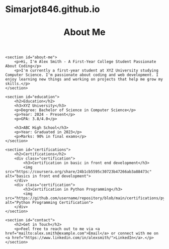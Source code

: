 # Simarjot846.github.io
<!DOCTYPE html>
<html lang="en">
<head>
    <meta charset="UTF-8">
    <meta name="viewport" content="width=device-width, initial-scale=1.0">
    <title>My Personal Website</title>
    <link rel="stylesheet" href="styles.css">
</head>
<body>
    <header>
        <h1>About Me</h1>
    </header>

    <section id="about-me">
        <p>Hi, I'm Alex Smith - A First-Year College Student Passionate About Coding</p>
        <p>I'm currently a first-year student at XYZ University studying Computer Science. I'm passionate about coding and web development. I enjoy learning new things and working on projects that help me grow my skills.</p>
    </section>

    <section id="education">
        <h2>Education</h2>
        <h3>XYZ University</h3>
        <p>Degree: Bachelor of Science in Computer Science</p>
        <p>Year: 2024 - Present</p>
        <p>GPA: 3.8/4.0</p>

        <h3>ABC High School</h3>
        <p>Year: Graduated in 2023</p>
        <p>Marks: 90% in final exams</p>
    </section>

    <section id="certifications">
        <h2>Certifications</h2>
        <div class="certification">
            <h3>Certification in basic in front end development</h3>
            <img src="https://coursera.org/share/24b1cb5595c30723b47266ab3a88473c" alt="basics in front end development">
        </div>
        <div class="certification">
            <h3>Certification in Python Programming</h3>
            <img src="https://github.com/username/repository/blob/main/certifications/python_cert.png" alt="Python Programming Certification">
        </div>
    </section>

    <section id="contact">
        <h2>Get in Touch</h2>
        <p>Feel free to reach out to me via <a href="mailto:alex.smith@example.com">Email</a> or connect with me on <a href="https://www.linkedin.com/in/alexsmith/">LinkedIn</a>.</p>
    </section>
</body>
</html>



